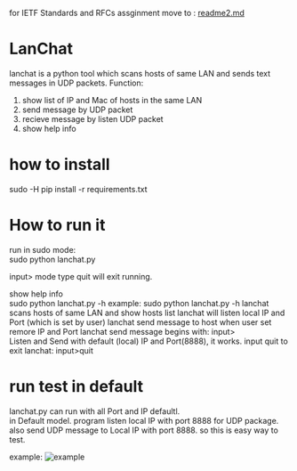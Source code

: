 for IETF Standards and RFCs assginment move to : [readme2.md](https://github.com/USF-Computer-Networking/lanchat-yousongzhang/blob/master/README2.md)

# LanChat

lanchat is a python tool which scans hosts of same LAN and sends text messages in UDP packets. 
Function:
1.  show list of IP and Mac of hosts in the same LAN 
2.  send message by UDP packet 
3.  recieve message by listen UDP packet 
4.  show help info 

# how to install

sudo -H pip install -r requirements.txt 



# How to run it
  run in sudo mode:   
  sudo python lanchat.py 
  
  input> mode type quit will exit running.  
  
  show help info  
  sudo python lanchat.py -h
  example: 
sudo python lanchat.py -h 
lanchat scans hosts of same LAN and show hosts list 
lanchat will listen local IP and Port (which is set by user) 
lanchat send message to host when user set remore IP and Port 
lanchat send message begins with: input>  
Listen and Send with default (local) IP and Port(8888), it works. 
input quit to exit lanchat: input>quit 
  
# run test in default
   lanchat.py can run with all Port and IP defaultl.  
  in Default model. program listen local IP with port 8888 for UDP package. also send UDP message to Local IP with port 8888. 
  so this is easy way to test.  
  

  
  example: 
  ![example](http://www.99sns.com/lanchat.png)
  

  
 
  
